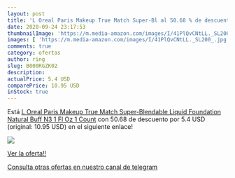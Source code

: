 ```yaml
---
layout: post
title: 'L Oreal Paris Makeup True Match Super-Bl al 50.68 % de descuento'
date: 2020-09-24 23:17:53
thumbnailImage: 'https://m.media-amazon.com/images/I/41PlQvCNtLL._SL200_.jpg'
images: [ 'https://m.media-amazon.com/images/I/41PlQvCNtLL._SL200_.jpg' ]
comments: true
category: ofertas
author: ring
slug: B000RGZK02
description:
actualPrice: 5.4 USD
comparePrice: 10.95 USD
inStock: true
---
```


Está [L Oreal Paris Makeup True Match Super-Blendable Liquid Foundation  Natural Buff N3  1 Fl Oz 1 Count](https://www.amazon.com/dp/B000RGZK02/?tag=redken08-20) con 50.68 de descuento por 5.4 USD (original: 10.95 USD) en el siguiente enlace!

[![](https://m.media-amazon.com/images/I/41PlQvCNtLL._SL200_.jpg)](https://www.amazon.com/dp/B000RGZK02/?tag=redken08-20)

[Ver la oferta!!](https://www.amazon.com/dp/B000RGZK02/?tag=redken08-20)

[Consulta otras ofertas en nuestro canal de telegram](https://t.me/s/ofertas25)
